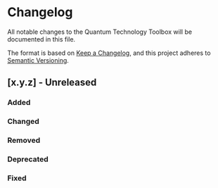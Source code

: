 # Changelog
All notable changes to the Quantum Technology Toolbox will be documented in this file.

The format is based on [Keep a Changelog](https://keepachangelog.com/en/1.0.0/),
and this project adheres to [Semantic Versioning](https://semver.org/spec/v2.0.0.html).

## \[x.y.z] - Unreleased

### Added

### Changed

### Removed

### Deprecated

### Fixed

[Unreleased]: https://github.com/QuTech-Delft/QMI/releases/x.y.z

